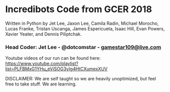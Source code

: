 # Incredibots Code from GCER 2018
Written in Python by Jet Lee, Jaxon Lee, Camila Radin, Michael Morocho, Lucas Franke, Tristan Uscanga, James Espericueta, Isaac Hill, Evan Powers, Xavier Yeater, and Dennis Piliptchak.
### Head Coder: Jet Lee - @dotcomstar - gamestar109@live.com

Youtube videos of our run can be found here: https://www.youtube.com/playlist?list=PLFBMxG1YHu_eViSOG3yIg4HtCXumexXUV

DISCLAIMER: We are self taught so we are heavily unoptimized, but feel free to take stuff. We are learning.
